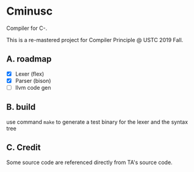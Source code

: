 # Cminusc

Compiler for C-. 

This is a re-mastered project for Compiler Principle @ USTC 2019 Fall.

## A. roadmap

- [x] Lexer (flex)
- [x] Parser (bison)
- [ ] llvm code gen

## B. build

use command `make` to generate a test binary for the lexer and the syntax tree

## C. Credit

Some source code are referenced directly from TA's source code.
